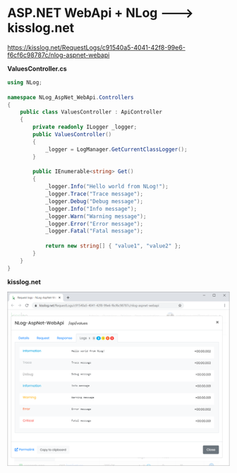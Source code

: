 # ASP.NET WebApi + NLog ---> kisslog.net

https://kisslog.net/RequestLogs/c91540a5-4041-42f8-99e6-f6cf6c98787c/nlog-aspnet-webapi

**ValuesController.cs**

```csharp
using NLog;

namespace NLog_AspNet_WebApi.Controllers
{
    public class ValuesController : ApiController
    {
        private readonly ILogger _logger;
        public ValuesController()
        {
            _logger = LogManager.GetCurrentClassLogger();
        }

        public IEnumerable<string> Get()
        {
            _logger.Info("Hello world from NLog!");
            _logger.Trace("Trace message");
            _logger.Debug("Debug message");
            _logger.Info("Info message");
            _logger.Warn("Warning message");
            _logger.Error("Error message");
            _logger.Fatal("Fatal message");

            return new string[] { "value1", "value2" };
        }
    }
}
```

**kisslog.net**

![kisslog.net](/src/NLog-AspNet-WebApi/NLog-AspNet-WebApi/Content/NLog-AspNet-WebApi.png)